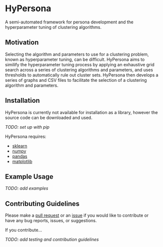 # HyPersona

A semi-automated framework for persona development and the hyperparameter tuning of clustering algorithms.

## Motivation

Selecting the algorithm and parameters to use for a clustering problem, known as hyperparameter tuning, can be difficult.
HyPersona aims to similify the hyperparameter tuning process by applying an exhaustive grid search across a series of clustering algorithms and parameters, and uses thresholds to automatically rule out cluster sets. 
HyPersona then develops a series of graphs and CSV files to facilitate the selection of a clustering algorithm and parameters.

## Installation 

HyPersona is currently not available for installation as a library, however the source code can be downloaded and used. 

_TODO: set up with pip_

HyPersona requires:
- [sklearn](https://scikit-learn.org/stable/)
- [numpy](https://numpy.org/)
- [pandas](https://pandas.pydata.org/)
- [matplotlib](https://matplotlib.org/)


## Example Usage 

_TODO: add examples_

## Contributing Guidelines

Please make a [pull request](https://github.com/ElizabethForest/HyPersona/pulls) or an [issue](https://github.com/ElizabethForest/HyPersona/issues) if you would like to contribute or have any bug reports, issues, or suggestions. 

If you contribute... 

_TODO: add testing and contribution guidelines_

